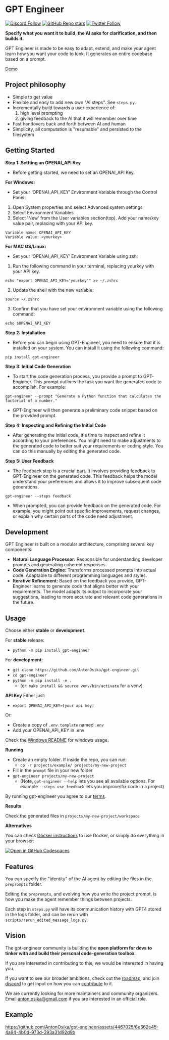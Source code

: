 # GPT Engineer

[![Discord Follow](https://dcbadge.vercel.app/api/server/8tcDQ89Ej2?style=flat)](https://discord.gg/8tcDQ89Ej2)
[![GitHub Repo stars](https://img.shields.io/github/stars/AntonOsika/gpt-engineer?style=social)](https://github.com/AntonOsika/gpt-engineer)
[![Twitter Follow](https://img.shields.io/twitter/follow/antonosika?style=social)](https://twitter.com/AntonOsika)


**Specify what you want it to build, the AI asks for clarification, and then builds it.**

GPT Engineer is made to be easy to adapt, extend, and make your agent learn how you want your code to look. It generates an entire codebase based on a prompt.

[Demo](https://twitter.com/antonosika/status/1667641038104674306)

## Project philosophy

- Simple to get value
- Flexible and easy to add new own "AI steps". See `steps.py`.
- Incrementally build towards a user experience of:
  1. high level prompting
  2. giving feedback to the AI that it will remember over time
- Fast handovers back and forth between AI and human
- Simplicity, all computation is "resumable" and persisted to the filesystem

## Getting Started
**Step 1: Settting an OPENAI_API Key**
- Before getting started, we need to set an OPENAI_API Key.
  
**For Windows:**
- Set your ‘OPENAI_API_KEY’ Environment Variable through the Control Panel:
  
1) Open System properties and select Advanced system settings
2) Select Environment Variables
3)  Select 'New' from the User variables section(top). Add your name/key value pair, replacing <yourkey> with your API key.
  ```
  Variable name: OPENAI_API_KEY
  Variable value: <yourkey>
  ```
 **For MAC OS/Linux:**
- Set your ‘OPENAI_API_KEY’ Environment Variable using zsh:
1) Run the following command in your terminal, replacing yourkey with your API key.
```
echo "export OPENAI_API_KEY='yourkey'" >> ~/.zshrc
```
2) Update the shell with the new variable:
```
source ~/.zshrc
```
3) Confirm that you have set your environment variable using the following command:
```
echo $OPENAI_API_KEY
```
**Step 2: Installation**
- Before you can begin using GPT-Engineer, you need to ensure that it is installed on your system. You can install it using the following command:
```
pip install gpt-engineer
```
**Step 3: Initial Code Generation**
- To start the code generation process, you provide a prompt to GPT-Engineer. This prompt outlines the task you want the generated code to accomplish. For example:
```
gpt-engineer --prompt "Generate a Python function that calculates the factorial of a number."
```
- GPT-Engineer will then generate a preliminary code snippet based on the provided prompt.

**Step 4: Inspecting and Refining the Initial Code**
- After generating the initial code, it's time to inspect and refine it according to your preferences. You might need to make adjustments to the generated code to better suit your requirements or coding style. You can do this manually by editing the generated code.

**Step 5: User Feedback**
- The feedback step is a crucial part. It involves providing feedback to GPT-Engineer on the generated code. This feedback helps the model understand your preferences and allows it to improve subsequent code generations.
```
gpt-engineer --steps feedback
```
- When prompted, you can provide feedback on the generated code. For example, you might point out specific improvements, request changes, or explain why certain parts of the code need adjustment.

## Development

GPT Engineer is built on a modular architecture, comprising several key components:
- **Natural Language Processor:** Responsible for understanding developer prompts and generating coherent responses.
- **Code Generation Engine:** Transforms processed prompts into actual code. Adaptable to different programming languages and styles.
- **Iterative Refinement:** Based on the feedback you provide, GPT-Engineer learns to generate code that aligns better with your requirements. The model adapts its output to incorporate your suggestions, leading to more accurate and relevant code generations in the future.

## Usage

Choose either **stable** or **development**.

For **stable** release:

- `python -m pip install gpt-engineer`

For **development**:
- `git clone https://github.com/AntonOsika/gpt-engineer.git`
- `cd gpt-engineer`
- `python -m pip install -e .`
  - (or: `make install && source venv/bin/activate` for a venv)

**API Key**
Either just:
- `export OPENAI_API_KEY=[your api key]`

Or:
- Create a copy of `.env.template` named `.env`
- Add your OPENAI_API_KEY in .env

Check the [Windows README](./WINDOWS_README.md) for windows usage.

**Running**

- Create an empty folder. If inside the repo, you can run:
  - `cp -r projects/example/ projects/my-new-project`
- Fill in the `prompt` file in your new folder
- `gpt-engineer projects/my-new-project`
  - (Note, `gpt-engineer --help` lets you see all available options. For example `--steps use_feedback` lets you improve/fix code in a project)

By running gpt-engineer you agree to our [terms](https://github.com/AntonOsika/gpt-engineer/blob/main/TERMS_OF_USE.md).

**Results**

Check the generated files in `projects/my-new-project/workspace`

**Alternatives**

You can check [Docker instructions](docker/README.md) to use Docker, or simply
do everything in your browser:

[![Open in GitHub Codespaces](https://github.com/codespaces/badge.svg)](https://github.com/AntonOsika/gpt-engineer/codespaces)

## Features

You can specify the "identity" of the AI agent by editing the files in the `preprompts` folder.

Editing the `preprompts`, and evolving how you write the project prompt, is how you make the agent remember things between projects.

Each step in `steps.py` will have its communication history with GPT4 stored in the logs folder, and can be rerun with `scripts/rerun_edited_message_logs.py`.

## Vision
The gpt-engineer community is building the **open platform for devs to tinker with and build their personal code-generation toolbox**.

If you are interested in contributing to this, we would be interested in having you.

If you want to see our broader ambitions, check out the [roadmap](https://github.com/AntonOsika/gpt-engineer/blob/main/ROADMAP.md), and join
[discord](https://discord.gg/8tcDQ89Ej2)
to get input on how you can [contribute](.github/CONTRIBUTING.md) to it.

We are currently looking for more maintainers and community organizers. Email anton.osika@gmail.com if you are interested in an official role.


## Example

https://github.com/AntonOsika/gpt-engineer/assets/4467025/6e362e45-4a94-4b0d-973d-393a31d92d9b
